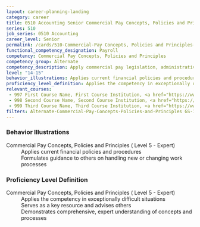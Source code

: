 ```yaml
---
layout: career-planning-landing
category: career
title: 0510 Accounting Senior Commercial Pay Concepts, Policies and Principles
series: 510
job_series: 0510 Accounting
career_level: Senior
permalink: /cards/510-Commercial-Pay Concepts, Policies and Principles-Senior
functional_competency_designation: Payroll
competency: Commercial Pay Concepts, Policies and Principles
competency_group: Alternate
competency_description: Apply commercial pay legislation, administrative and regulatory requirements, laws and policies governing commercial pay activities and processes
level: "14-15"
behavior_illustrations: Applies current financial policies and procedures ? Formulates guidance to others on handling new or changing work processes
proficiency_level_definition: Applies the competency in exceptionally difficult situations ? Serves as a key resource and advises others ? Demonstrates comprehensive, expert understanding of concepts and processes
relevant_courses: 
 - 997 First Course Name, First Course Institution, <a href="https://www.cfo.gov">www.cfo.gov</a>
 - 998 Second Course Name, Second Course Institution, <a href="https://www.cfo.gov">www.cfo.gov</a>
 - 999 Third Course Name, Third Course Institution, <a href="https://www.cfo.gov">www.cfo.gov</a>
filters: Alternate-Commercial-Pay-Concepts-Policies-and-Principles GS-14-15 series-0510
---
```


<div class="desktop:grid-col-6 margin-y-205">
  <div class="border-top-05 bg-white padding-2 shadow-5 height-full members-hover border-1px border-gray-30 border-top-orange radius-lg">
    <h3>Behavior Illustrations</h3>
    <dl class="text-base"><dt>Commercial Pay Concepts, Policies and Principles ( Level 5 - Expert)</dt><dd>Applies current financial policies and procedures </dd><dd> Formulates guidance to others on handling new or changing work processes</dd></dl>
  </div>
</div>
<div class="desktop:grid-col-6 margin-y-205">
  <div class="border-top-05 bg-white padding-2 shadow-5 height-full members-hover border-1px border-gray-30 border-top-orange radius-lg">
    <h3>Proficiency Level Definition</h3>
    <dl class="text-base"><dt>Commercial Pay Concepts, Policies and Principles ( Level 5 - Expert)</dt><dd>Applies the competency in exceptionally difficult situations </dd><dd> Serves as a key resource and advises others </dd><dd> Demonstrates comprehensive, expert understanding of concepts and processes</dd></dl>
  </div>
</div>